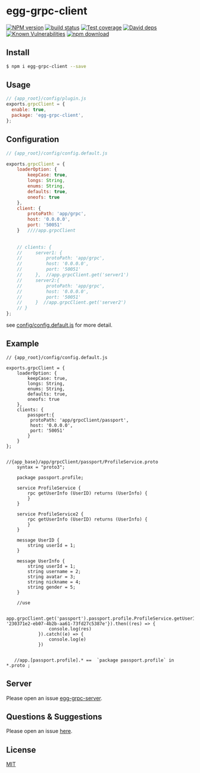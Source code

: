 # egg-grpc-client

[![NPM version][npm-image]][npm-url]
[![build status][travis-image]][travis-url]
[![Test coverage][codecov-image]][codecov-url]
[![David deps][david-image]][david-url]
[![Known Vulnerabilities][snyk-image]][snyk-url]
[![npm download][download-image]][download-url]

[npm-image]: https://img.shields.io/npm/v/egg-grpc-client.svg?style=flat-square
[npm-url]: https://npmjs.org/package/egg-grpc-client
[travis-image]: https://img.shields.io/travis/eggjs/egg-grpc-client.svg?style=flat-square
[travis-url]: https://travis-ci.org/eggjs/egg-grpc-client
[codecov-image]: https://img.shields.io/codecov/c/github/eggjs/egg-grpc-client.svg?style=flat-square
[codecov-url]: https://codecov.io/github/eggjs/egg-grpc-client?branch=master
[david-image]: https://img.shields.io/david/eggjs/egg-grpc-client.svg?style=flat-square
[david-url]: https://david-dm.org/eggjs/egg-grpc-client
[snyk-image]: https://snyk.io/test/npm/egg-grpc-client/badge.svg?style=flat-square
[snyk-url]: https://snyk.io/test/npm/egg-grpc-client
[download-image]: https://img.shields.io/npm/dm/egg-grpc-client.svg?style=flat-square
[download-url]: https://npmjs.org/package/egg-grpc-client

<!--
Description here.
-->

## Install

```bash
$ npm i egg-grpc-client --save
```

## Usage

```js
// {app_root}/config/plugin.js
exports.grpcClient = {
  enable: true,
  package: 'egg-grpc-client',
};
```

## Configuration

```js
// {app_root}/config/config.default.js

exports.grpcClient = {
    loaderOption: {
        keepCase: true,
        longs: String,
        enums: String,
        defaults: true,
        oneofs: true
    },
    client: {
        protoPath: 'app/grpc',
        host: '0.0.0.0',
        port: '50051'
    }   ////app.grpcClient
    
    
    // clients: {
    //     server1: {
    //         protoPath: 'app/grpc',
    //         host: '0.0.0.0',
    //         port: '50051'
    //     },  //app.grpcClient.get('server1')
    //     server2:{
    //         protoPath: 'app/grpc',
    //         host: '0.0.0.0',
    //         port: '50051'
    //     }  //app.grpcClient.get('server2')
    // }
};
```

see [config/config.default.js](config/config.default.js) for more detail.

## Example


```
// {app_root}/config/config.default.js

exports.grpcClient = {
    loaderOption: {
        keepCase: true,
        longs: String,
        enums: String,
        defaults: true,
        oneofs: true
    },
    clients: {
        passport:{
         protoPath: 'app/grpcClient/passport',
         host: '0.0.0.0',
         port: '50051'
        }
    }   
};


//{app_base}/app/grpcClient/passport/ProfileService.proto
    syntax = "proto3";
    
    package passport.profile;
    
    service ProfileService {
        rpc getUserInfo (UserID) returns (UserInfo) {
        }
    }
    
    service ProfileService2 {
        rpc getUserInfo (UserID) returns (UserInfo) {
        }
    }
    
    message UserID {
        string userId = 1;
    }
    
    message UserInfo {
        string userId = 1;
        string username = 2;
        string avatar = 3;
        string nickname = 4;
        string gender = 5;
    }
    
    //use
    
    app.grpcClient.get('passport').passport.profile.ProfileService.getUserInfo({userId: '230371e2-eb07-4b2b-aa61-73fd27c5387e'}).then((res) => {
                console.log(res)
            }).catch((e) => {
                console.log(e)
            })


   //app.[passport.profile].* ==  `package passport.profile` in *.proto ;
```

<!-- example here -->

## Server

Please open an issue [egg-grpc-server](https://www.npmjs.com/package/egg-grpc-server).

## Questions & Suggestions

Please open an issue [here](https://github.com/tw949561391/egg-grpc-client/issues).

## License

[MIT](LICENSE)

